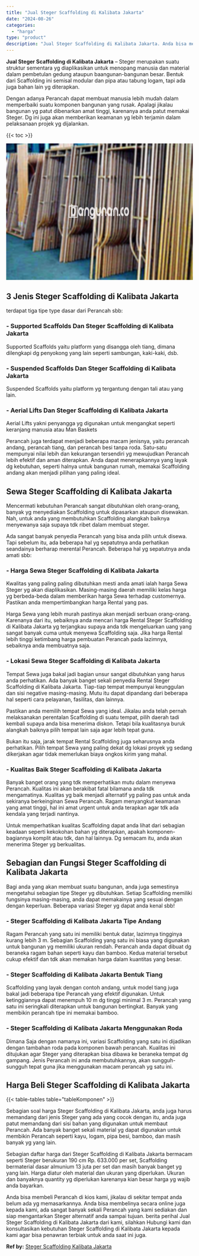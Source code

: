 ```yaml
---
title: "Jual Steger Scaffolding di Kalibata Jakarta"
date: "2024-08-26"
categories: 
  - "harga"
type: "product"
description: "Jual Steger Scaffolding di Kalibata Jakarta. Anda bisa membeli Perancah di kios kami, jikalau di sekitar tempat anda belum ada yg memasarkannya. Anda bisa me..."
---
```


**Jual Steger Scaffolding di Kalibata Jakarta** – Steger merupakan suatu struktur sementara yg diaplikasikan untuk menopang manusia dan material dalam pembetulan gedung ataupun baangunan-bangunan besar. Bentuk dari Scaffolding ini semisal modular dan pipa atau tabung logam, tapi ada juga bahan lain yg diterapkan.

Dengan adanya Perancah dapat membuat manusia lebih mudah dalam memperbaiki suatu komponen bangunan yang rusak. Apalagi jikalau bangunan yg patut dibenarkan amat tinggi, karenanya anda patut memakai Steger. Dg ini juga akan memberikan keamanan yg lebih terjamin dalam pelaksanaan projek yg dijalankan.

{{< toc >}}

![Jual Steger Scaffolding di Kalibata Jakarta](/images/sewa-scaffolding-steger-14.png)

## 3 Jenis Steger Scaffolding di Kalibata Jakarta

terdapat tiga tipe type dasar dari Perancah sbb:

### \- Supported Scaffolds Dan Steger Scaffolding di Kalibata Jakarta

Supported Scaffolds yaitu platform yang disangga oleh tiang, dimana dilengkapi dg penyokong yang lain seperti sambungan, kaki-kaki, dsb.

### \- Suspended Scaffolds Dan Steger Scaffolding di Kalibata Jakarta

Suspended Scaffolds yaitu platform yg tergantung dengan tali atau yang lain.

### \- Aerial Lifts Dan Steger Scaffolding di Kalibata Jakarta

Aerial Lifts yakni penyangga yg digunakan untuk mengangkat seperti keranjang manusia atau Man Baskets

Perancah juga terdapat menjadi beberapa macam jenisnya, yaitu perancah andang, perancah tiang, dan perancah besi tanpa roda. Satu-satu mempunyai nilai lebih dan kekurangan tersendiri yg mewujudkan Perancah lebih efektif dan aman diterapkan. Anda dapat menerapkannya yang layak dg kebutuhan, seperti halnya untuk bangunan rumah, memakai Scaffolding andang akan menjadi pilihan yang paling ideal.

## Sewa Steger Scaffolding di Kalibata Jakarta

Mencermati kebutuhan Perancah sangat dibutuhkan oleh orang-orang, banyak yg menyediakan Scaffolding untuk dipasarkan ataupun disewakan. Nah, untuk anda yang membutuhkan Scaffolding alangkah baiknya menyewanya saja supaya tdk ribet dalam membuat steger.

Ada sangat banyak penyedia Perancah yang bisa anda pilih untuk disewa. Tapi sebelum itu, ada beberapa hal yg sepatutnya anda perhatikan seandainya berharap merental Perancah. Beberapa hal yg sepatutnya anda amati sbb:

### \- Harga Sewa Steger Scaffolding di Kalibata Jakarta

Kwalitas yang paling paling dibutuhkan mesti anda amati ialah harga Sewa Steger yg akan diaplikasikan. Masing-masing daerah memiliki kelas harga yg berbeda-beda dalam memberikan harga Sewa terhadap customernya. Pastikan anda mempertimbangkan harga Rental yang pas.

Harga Sewa yang lebih murah pastinya akan menjadi serbuan orang-orang. Karenanya dari itu, sebaiknya anda mencari harga Rental Steger Scaffolding di Kalibata Jakarta yg terjangkau supaya anda tdk mengeluarkan uang yang sangat banyak cuma untuk menyewa Scaffolding saja. Jika harga Rental lebih tinggi ketimbang harga pembuatan Perancah pada lazimnya, sebaiknya anda membuatnya saja.

### \- Lokasi Sewa Steger Scaffolding di Kalibata Jakarta

Tempat Sewa juga bakal jadi bagian unsur sangat dibutuhkan yang harus anda perhatikan. Ada banyak banget sekali penyedia Rental Steger Scaffolding di Kalibata Jakarta. Tiap-tiap tempat mempunyai keunggulan dan sisi negative masing-masing. Mutu itu dapat dipandang dari beberapa hal seperti cara pelayanan, fasilitas, dan lainnya.

Pastikan anda memilih tempat Sewa yang ideal. Jikalau anda telah pernah melaksanakan perentalan Scaffolding di suatu tempat, pilih daerah tadi kembali supaya anda bisa menerima diskon. Tetapi bila kualitasnya buruk alangkah baiknya pilih tempat lain saja agar lebih tepat guna.

Bukan itu saja, jarak tempat Rental Scaffolding juga seharusnya anda perhatikan. Pilih tempat Sewa yang paling dekat dg lokasi proyek yg sedang dikerjakan agar tidak memerlukan biaya ongkos kirim yang mahal.

### \- Kualitas Baik Steger Scaffolding di Kalibata Jakarta

Banyak banget orang yang tdk memperhatikan mutu dalam menyewa Perancah. Kualitas ini akan berakibat fatal bilamana anda tdk mengamatinya. Kualitas yg baik menjadi alternatif yg paling pas untuk anda sekiranya berkeinginan Sewa Perancah. Ragam menyangkut keamanan yang amat tinggi, hal ini amat urgent untuk anda terapkan agar tdk ada kendala yang terjadi nantinya.

Untuk memperhatikan kualitas Scaffolding dapat anda lihat dari sebagian keadaan seperti kekokohan bahan yg diterapkan, apakah komponen-bagiannya komplit atau tdk, dan hal lainnya. Dg semacam itu, anda akan menerima Steger yg berkualitas.

## Sebagian dan Fungsi Steger Scaffolding di Kalibata Jakarta

Bagi anda yang akan membuat suatu bangunan, anda juga semestinya mengetahui sebagian tipe Steger yg dibutuhkan. Setiap Scaffolding memiliki fungsinya masing-masing, anda dapat memakainya yang sesuai dengan dengan keperluan. Beberapa variasi Steger yg dapat anda kenal sbb!

### \- Steger Scaffolding di Kalibata Jakarta Tipe Andang

Ragam Perancah yang satu ini memiliki bentuk datar, lazimnya tingginya kurang lebih 3 m. Sebagian Scaffolding yang satu ini biasa yang digunakan untuk bangunan yg memiliki ukuran rendah. Perancah anda dapat dibuat dg beraneka ragam bahan seperti kayu dan bamboo. Kedua material tersebut cukup efektif dan tdk akan memakan harga dalam kuantitas yang besar.

### \- Steger Scaffolding di Kalibata Jakarta Bentuk Tiang

Scaffolding yang layak dengan contoh andang, untuk model tiang juga bakal jadi beberapa tipe Perancah yang efektif digunakan. Untuk ketinggiannya dapat menempuh 10 m dg tinggi minimal 3 m. Perancah yang satu ini seringkali diterapkan untuk bangunan bertingkat. Banyak yang membikin perancah tipe ini memakai bamboo.

### \- Steger Scaffolding di Kalibata Jakarta Menggunakan Roda

Dimana Saja dengan namanya ini, variasi Scaffolding yang satu ini dijadikan dengan tambahan roda pada komponen bawah perancah. Kualitas ini ditujukan agar Steger yang diterapkan bisa dibawa ke beraneka tempat dg gampang. Jenis Perancah ini anda membutuhkannya, akan sungguh-sungguh tepat guna jika menggunakan macam perancah yg satu ini.

## Harga Beli Steger Scaffolding di Kalibata Jakarta

{{< table-tables table="tableKomponen" >}}

Sebagian soal harga Steger Scaffolding di Kalibata Jakarta, anda juga harus memandang dari jenis Steger yang ada yang cocok dengan itu, anda juga patut memandang dari sisi bahan yang digunakan untuk membaut Perancah. Ada banyak banget sekali material yg dapat digunakan untuk membikin Perancah seperti kayu, logam, pipa besi, bamboo, dan masih banyak yg yang lain.

Sebagian daftar harga dari Steger Scaffolding di Kalibata Jakarta bermacam seperti Steger berukuran 190 cm Rp. 633.000 per set, Scaffolding bermaterial dasar almunium 13 juta per set dan masih banyak banget yg yang lain. Harga diatur oleh material dan ukuran yang diperlukan. Ukuran dan banyaknya quantity yg diperlukan karenanya kian besar harga yg wajib anda bayarkan.

Anda bisa membeli Perancah di kios kami, jikalau di sekitar tempat anda belum ada yg memasarkannya. Anda bisa membelinya secara online juga kepada kami, ada sangat banyak sekali Perancah yang kami sediakan dan siap mengantarkan Steger alternatif anda sampai tujuan. berita perihal Jual Steger Scaffolding di Kalibata Jakarta dari kami, silahkan Hubungi kami dan konsultasikan kebutuhan Steger Scaffolding di Kalibata Jakarta kepada kami agar bisa penawran terbiak untuk anda saat ini juga.

**Ref by:** [Steger Scaffolding Kalibata Jakarta](https://id.wikipedia.org/wiki/Steger)
